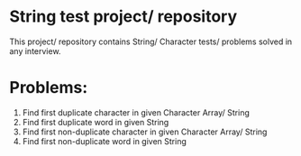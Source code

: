 # String test project/ repository
This project/ repository contains String/ Character tests/ problems solved in any interview.

# Problems:
1. Find first duplicate character in given Character Array/ String
2. Find first duplicate word in given String
3. Find first non-duplicate character in given Character Array/ String
4. Find first non-duplicate word in given String
